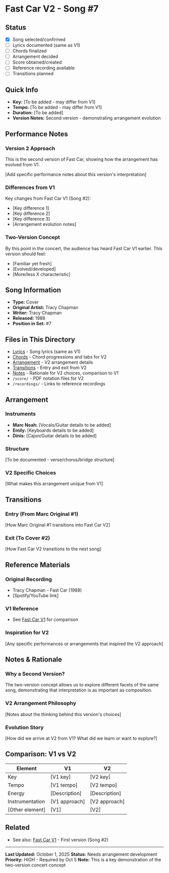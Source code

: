 # Fast Car V2 - Song #7

## Status
- [x] Song selected/confirmed
- [ ] Lyrics documented (same as V1)
- [ ] Chords finalized
- [ ] Arrangement decided
- [ ] Score obtained/created
- [ ] Reference recording available
- [ ] Transitions planned

## Quick Info
- **Key:** [To be added - may differ from V1]
- **Tempo:** [To be added - may differ from V1]
- **Duration:** [To be added]
- **Version Notes:** Second version - demonstrating arrangement evolution

## Performance Notes

### Version 2 Approach
This is the second version of Fast Car, showing how the arrangement has evolved from V1.

[Add specific performance notes about this version's interpretation]

### Differences from V1
Key changes from Fast Car V1 (Song #2):
- [Key difference 1]
- [Key difference 2]
- [Key difference 3]
- [Arrangement evolution notes]

### Two-Version Concept
By this point in the concert, the audience has heard Fast Car V1 earlier. This version should feel:
- [Familiar yet fresh]
- [Evolved/developed]
- [More/less X characteristic]

## Song Information

- **Type:** Cover
- **Original Artist:** Tracy Chapman
- **Writer:** Tracy Chapman
- **Released:** 1988
- **Position in Set:** #7

## Files in This Directory

- [Lyrics](./lyrics.md) - Song lyrics (same as V1)
- [Chords](./chords.md) - Chord progressions and tabs for V2
- [Arrangement](./arrangement.md) - V2 arrangement details
- [Transitions](./transitions.md) - Entry and exit from V2
- [Notes](./notes.md) - Rationale for V2 choices, comparison to V1
- `/score/` - PDF notation files for V2
- `/recordings/` - Links to reference recordings

## Arrangement

### Instruments
- **Marc Noah:** [Vocals/Guitar details to be added]
- **Emily:** [Keyboards details to be added]
- **Dinis:** [Cajon/Guitar details to be added]

### Structure
[To be documented - verse/chorus/bridge structure]

### V2 Specific Choices
[What makes this arrangement unique from V1]

## Transitions

### Entry (From Marc Original #1)
[How Marc Original #1 transitions into Fast Car V2]

### Exit (To Cover #2)
[How Fast Car V2 transitions to the next song]

## Reference Materials

### Original Recording
- Tracy Chapman - Fast Car (1988)
- [Spotify/YouTube link]

### V1 Reference
- See [Fast Car V1](../02-fast-car-v1/README.md) for comparison

### Inspiration for V2
[Any specific performances or arrangements that inspired the V2 approach]

## Notes & Rationale

### Why a Second Version?
The two-version concept allows us to explore different facets of the same song, demonstrating that interpretation is as important as composition.

### V2 Arrangement Philosophy
[Notes about the thinking behind this version's choices]

### Evolution Story
[How did we arrive at V2 from V1? What did we learn or want to explore?]

## Comparison: V1 vs V2

| Element | V1 | V2 |
|---------|----|----|
| Key | [V1 key] | [V2 key] |
| Tempo | [V1 tempo] | [V2 tempo] |
| Energy | [Description] | [Description] |
| Instrumentation | [V1 approach] | [V2 approach] |
| [Other element] | [V1] | [V2] |

## Related

- See also: [Fast Car V1](../02-fast-car-v1/README.md) - First version (Song #2)

---

**Last Updated:** October 1, 2025
**Status:** Needs arrangement development
**Priority:** HIGH - Required by Oct 5
**Note:** This is a key demonstration of the two-version concert concept
